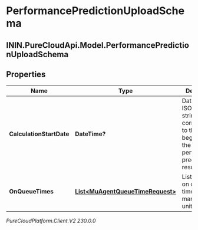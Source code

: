 # PerformancePredictionUploadSchema

## ININ.PureCloudApi.Model.PerformancePredictionUploadSchema

## Properties

|Name | Type | Description | Notes|
|------------ | ------------- | ------------- | -------------|
| **CalculationStartDate** | **DateTime?** | Date as an ISO-8601 string, corresponding to the beginning of the performance prediction results | |
| **OnQueueTimes** | [**List&lt;MuAgentQueueTimeRequest&gt;**](MuAgentQueueTimeRequest) | List of agent on queue times by management unit | |



_PureCloudPlatform.Client.V2 230.0.0_
